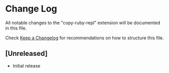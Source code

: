 # Change Log

All notable changes to the "copy-ruby-repl" extension will be documented in this file.

Check [Keep a Changelog](http://keepachangelog.com/) for recommendations on how to structure this file.

## [Unreleased]

- Initial release